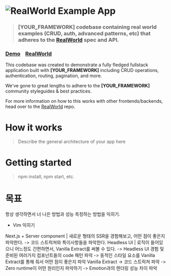 # ![RealWorld Example App](./assets/logo.png)

> ### [YOUR_FRAMEWORK] codebase containing real world examples (CRUD, auth, advanced patterns, etc) that adheres to the [RealWorld](https://github.com/gothinkster/realworld) spec and API.


### [Demo](https://demo.realworld.io/)&nbsp;&nbsp;&nbsp;&nbsp;[RealWorld](https://github.com/gothinkster/realworld)


This codebase was created to demonstrate a fully fledged fullstack application built with **[YOUR_FRAMEWORK]** including CRUD operations, authentication, routing, pagination, and more.

We've gone to great lengths to adhere to the **[YOUR_FRAMEWORK]** community styleguides & best practices.

For more information on how to this works with other frontends/backends, head over to the [RealWorld](https://github.com/gothinkster/realworld) repo.


# How it works

> Describe the general architecture of your app here

# Getting started

> npm install, npm start, etc.

# 목표

항상 생각하면서 너 나은 방법과 성능 측정하는 방법을 익히기.

- Vim 익히기

Next.js + Server component
  | 새로운 형태의 SSR을 경험해보고, 어떤 점이 좋은지 파악한다.
  -> 코드 스트럭쳐와 특이사항들을 파악한다.
Headless UI
  | 로직이 들어있으니 어느정도 간편하면서, Vanilla Extract를 써볼 수 있다.
  -> Headless UI 경험 및 준비된 여러가지 컴포넌트들의 code 패턴 파악
  -> 동적인 스타일 요소를 Vanilla Extract를 통해 줘서 어떤 점이 좋은지 파악
Vanilla Extract
  -> 코드 스트럭쳐 파악
  -> Zero runtime이 어떤 원리인지 파악하기
  -> Emotion과의 렌더링 성능 차이 파악

